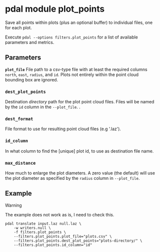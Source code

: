 # pdal module plot_points

Save all points within plots (plus an optional buffer) to individual files, one for each plot. 

Execute `pdal --options filters.plot_points` for a list of available parameters and metrics.


## Parameters

**`plot_file`**
File path to a csv-type file with at least the required columns `north`, `east`, `radius`, and `id`. 
Plots not entirely within the point cloud bounding box are ignored. 

### `dest_plot_points`
Destination *directory* path for the plot point cloud files. 
Files will be named by the `id` column in the `--plot_file`.
.
### `dest_format`
File format to use for resulting point cloud files (e.g '.laz'). 

### `id_column`
In what column to find the [unique] plot id, to use as destination file name. 

### `max_distance`
How much to enlarge the plot diameters. A zero value (the default) will use the plot diameter as specified by the `radius` column in `--plot_file`.


## Example

> [!WARNING]
> The example does not work as is, I need to check this.

	pdal translate input.laz null.laz \
		-w writers.null \
		-f filters.plot_points \
		--filters.plot_points.plot_file="plots.csv" \
		--filters.plot_points.dest_plot_points="plots-directory/" \
		--filters.plot_points.id_column="id" 
